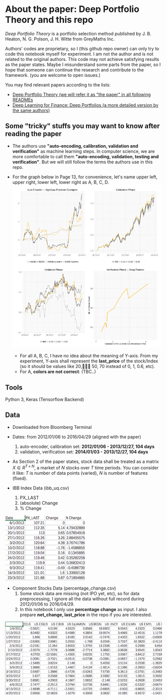 # About the paper: Deep Portfolio Theory and this repo

*Deep Portfolio Theory* is a portfolio selection method published by J. B. Heaton, N. G. Polson, J. H. Witte from GreyMaths Inc. 

Authors' codes are proprietary, so I (this github repo owner) can only try to code this notebook myself for experiment. I am not the author and is not related to the original authors. This code may not achieve satisfying results as the paper states. Maybe I misunderstand some parts from the paper, so I hope that someone can continue the research and contribute to the framework. (you are welcome to open issues.)

You may find relevant papers according to the lists:

- [Deep Portfolio Theory (we will refer it as "the paper" in all following READMEs](https://arxiv.org/abs/1605.07230)
- [Deep Learning for Finance: Deep Portfolios (a more detailed version by the same authors)](https://papers.ssrn.com/sol3/papers.cfm?abstract_id=2838013)


## Some "tricky" stuffs you may want to know after reading the paper
- The authors use **"auto-encoding, calibration, validation and verification"** as machine learning steps. In computer science, we are more comfortable to call them **"auto-encoding, validation, testing and verification"**. But we will still follow the terms the authors use in this repo.

- For the graph below in Page 13, for convenience, let's name upper left, upper right, lower left, lower right as A, B, C, D.
![p13](image/p13.png)

	- For all A, B, C, I have no idea about the meaning of Y-axis. From my experiment, Y-axis shall represent the **last_price** of the stock/Index (so it should be values like 20, 50, 70 instead of 0, 1, 0.6, etc).
	- For A, **colors are not correct**: (TBC..)

## Tools

Python 3, Keras (Tensorflow Backend)


## Data

- Downloaded from Bloomberg Terminal

- Dates: from 2012/01/06 to 2016/04/29 (aligned with the paper)
	1. auto-encoder, calibration set: **2012/01/06 - 2013/12/27, 104 days** 
	2. validation, verification set: **2014/01/03 - 2013/12/27, 104 days** 

- As Section 2 of the paper states, stock data shall be treated as a matrix $X \in R^{T \times N}$, a market of $N$ stocks over $T$ time periods. You can consider it like: $T$ is number of data points (varied), $N$ is number of features (fixed).

- IBB Index Data (ibb_uq.csv)
    1. PX_LAST
    2. (absolute) Change
    3. % Change

![IBB Data](image/ibb_snapshot.png)

- Component Stocks Data (percentage_change.csv)
    1. Some stock data are missing (not IPO yet, etc), so for data preprocessing, I ignore all the data without full record during 2012/01/06 to 2016/04/29.
    2. In this notebook I only use **percentage change** as input. I also prepare **net_change, last_price** in the repo if you are interested.

    
![Stock Percentage Change Data](image/stock_snapshot.png)

